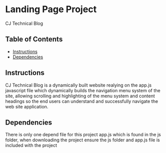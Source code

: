 # Landing Page Project

CJ Technical Blog

## Table of Contents

* [Instructions](#instructions)
* [Dependencies](#dependencies)

## Instructions

CJ Technical Blog is a dynamically built website realying on the app.js javascript file which dynamically builds the navigation menu system of the site, allowing scrolling and highlighting of the menu system and content headings so the end users can understand and successfully navigate the web site application.


## Dependencies

There is only one depend file for this project app.js which is found in the js folder, when downloading the project ensure the js folder and app.js file is included with the project


